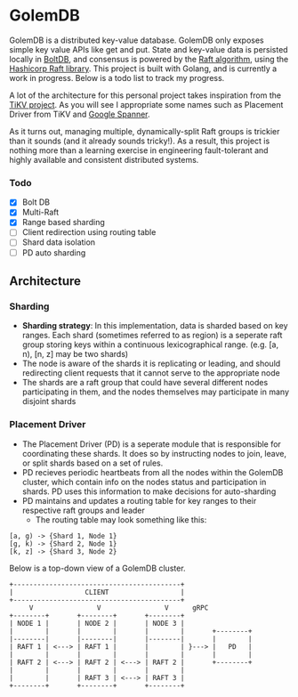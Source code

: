# GolemDB

GolemDB is a distributed key-value database. GolemDB only exposes simple key value APIs like get and put. State and key-value data is persisted locally in [BoltDB](https://github.com/etcd-io/bbolt), and consensus is powered by the [Raft algorithm](https://raft.github.io/), using the [Hashicorp Raft library](https://github.com/hashicorp/raft). This project is built with Golang, and is currently a work in progress. Below is a todo list to track my progress.

A lot of the architecture for this personal project takes inspiration from the [TiKV project](https://github.com/tikv/tikv). As you will see I appropriate some names such as Placement Driver from TiKV and [Google Spanner](https://storage.googleapis.com/pub-tools-public-publication-data/pdf/65b514eda12d025585183a641b5a9e096a3c4be5.pdf).

As it turns out, managing multiple, dynamically-split Raft groups is trickier than it sounds (and it already sounds tricky!). As a result, this project is nothing more than a learning exercise in engineering fault-tolerant and highly available and consistent distributed systems.

### Todo
- [X] Bolt DB
- [X] Multi-Raft
- [X] Range based sharding
- [ ] Client redirection using routing table
- [ ] Shard data isolation
- [ ] PD auto sharding

## Architecture

### Sharding
- **Sharding strategy**: In this implementation, data is sharded based on key ranges. Each shard (sometimes referred to as region) is a seperate raft group storing keys within a continuous lexicographical range. (e.g. [a, n), [n, z] may be two shards)
- The node is aware of the shards it is replicating or leading, and should redirecting client requests that it cannot serve to the appropriate node
- The shards are a raft group that could have several different nodes participating in them, and the nodes themselves may participate in many disjoint shards

### Placement Driver
- The Placement Driver (PD) is a seperate module that is responsible for coordinating these shards. It does so by instructing nodes to join, leave, or split shards based on a set of rules.
- PD recieves periodic heartbeats from all the nodes within the GolemDB cluster, which contain info on the nodes status and participation in shards. PD uses this information to make decisions for auto-sharding
- PD maintains and updates a routing table for key ranges to their respective raft groups and leader
     - The routing table may look something like this:
```
[a, g) -> {Shard 1, Node 1}
[g, k) -> {Shard 2, Node 1}
[k, z] -> {Shard 3, Node 2}
```

Below is a top-down view of a GolemDB cluster.
```
+------------------------------------------+
|                  CLIENT                  |
+------------------------------------------+
     V                V                V      gRPC
+--------+       +--------+       +--------+
| NODE 1 |       | NODE 2 |       | NODE 3 |
|        |       |        |       |        |       +--------+
|--------|       |--------|       |--------|       |        |
| RAFT 1 | <---> | RAFT 1 |       |        | }---> |   PD   |
|        |       |        |       |        |       |        |
| RAFT 2 | <---> | RAFT 2 | <---> | RAFT 2 |       +--------+
|        |       |        |       |        |
|        |       | RAFT 3 | <---> | RAFT 3 |
+--------+       +--------+       +--------+
```
